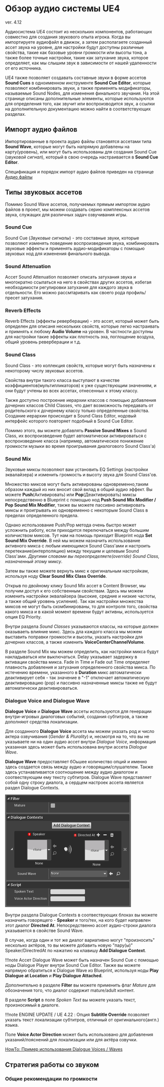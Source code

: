 # Обзор аудио системы UE4
ver. 4.12

Аудиосистема UE4 состоит из нескольких компонентов, работающих совместно для создания звукового опыта игрока. Когда вы импортируете аудиофайл в движок, а затем располагаете созданный ассет звука на уровне, для настройки будут доступны различные свойства, такие как базовые уровни громкости или высоты тона, а также более точные настройки, такие как затухание звука, которое определяет, как мы слышим звук в зависимости от нашей удаленности от его источника.

UE4 также позволяет создавать составные звуки в форме ассетов **Sound Cues** в одноименном инструменте **Sound Cue Editor**, которые позволяют комбинировать звуки, а также применять модификаторы, называемые Sound Nodes, для изменения финального звучания. На этой странице описаны дополнительные элементы, которые используются для определения того, как звучит или воспроизводится звук, а ссылки на дополнительную документацию можно найти в соответствующих разделах.

## Импорт аудио файлов
Импортированные в проекта аудио файлы становятся ассетами типа **Sound Wave**, которые  могут быть напрямую добавлены на карту(уровень), или могут быть использованы для создания Sound Cue (*звуковой сигнал*), который в свою очередь настраивается в **Sound Cue Editor**.

Спецификация и порядок импорт аудио файлов приведен на странице [Аудио файлы](Audio.md)

## Типы звуковых ассетов

Помимо Sound Wave ассетов, получаемых прямым импортом аудио файлов в проект, мы можем создавать серию комплексных ассетов звука, служащих для различных задач озвучивания игры.

### Sound Cue
Sound Cue (*Звуковые сигналы*) - это составные звуки, которые позволяют изменять поведение воспроизведения звука, комбинировать звуковые эффекты и применять аудио-модификаторы с помощью звуковых нод для изменения финального вывода.

### Sound Attenuation
Ассет Sound Attenuation позволяет описать затухания звука и многократно ссылаться на него в свойствах других ассетов, избегая необходимости регулировки затухания для каждого звука в отдельности. Его можно рассмтаривать как своего рода профиль/пресет затухания.

### Reverb Effects
Reverb Effects (эффекты реверберации) - это ассет, который может быть определен для описаня нескольких свойств, которые легко настраивать и примнять к любому **Audio Volume** на уровен. В частности доступны для настройки такие эффекты как плотность эха, поглощение воздуха, общий уровень реверберации и т.д.

### Sound Class
Sound Class - это коллекция свойств, которые могут быть назначены к некоторому числу звуковых ассетов.

Свойства внутри такого класса выступают в качестве коэффициентов(мультипликаторов) к уже существующим значениям, и они будут учтены во всех ассетах, отнесенных к этому классу.

Также доступно построение иерархии классов с помощью добавления дочерних классов Child Classes, что дает возможность  передавать от родительского к дочернему классу только определенные свойства. Создание иерархии происходит в Sound Class Editor, нодовый интерфейс которого повторяет подобный в Sound Cue Editor.

Помимо этого, вы можете добавлять **Passive Sound Mixes** в Sound Class, их воспроизведение будет автоматически активироваться с воспроизведение класса (например, автоматическое понижение громкости музыки во время проигрывания диалогового Sound Class'a)

### Sound Mix

Звуковые миксы позволяют вам установить EQ Settings (настройки эквалайзера) и изменить громкость и высоту звука для Sound Class'ов.

Множество миксов могут быть активированы одновременно,таким образом каждый из них вносит свой вклад в общий аудио эффект. Вы можете **Push**(Активировать) или **Pop**(Деактивировать) миксы непосредственно в Blueprint с помощью нод **Push Sound Mix Modifier / Pop Sound Mix Modifier**, также вы можете пассивно активировать миксы и проигрывать их одновременно с некоторым Sound Class в пределах определенного предела.

Однако использование Push/Pop метода очень быстро может усложнить работу, если приходится перелючаться между большим количиством миксов. Тут нам на помощь приходит Blueprint нода **Set Sound Mix Override**. В ней мы можем назначить использование активного микса с любым имеющимся Sound Class'ами и настроить перетекание(интерполяцию) между текущим и целевым Sound Class'ами. *Другими словами вы переопределяете(override) Sound Class, назначенный этому миксу*.

Затем вы также можете вернуть микс к оригинальным настройкам, используя ноду **Clear Sound Mix Class Override**.

Открыв по двойному клику Sound Mix ассет в Content Browser, мы получим доступ к его собственным свойствам. Здесь мы можем изменить настройки эквалайзера (высокие, средние и низкие частоты, а также общий уровень усиления). Так как настройки множества миксов не могут быть скомбинированы, то для контроля того, свойства какого микса и в какой момент времени будут активны, используется опция EQ Priority.

Внутри раздела *Sound Classes* указываются классы, на которые должен оказываеть влияние микс. Здесь дла каждого класса мы можем выставить поправки громкости и высоты, указать настройки для дочерних классов, а также изменить **VoiceCenterChannelVolume**.

В разделе Sound Mix мы можем определить, как настройки микса будут накладываться или выключаться. Delay указывает задержку в активации свойства микса. Fade in Time и Fade out Time определяет плавность добавления и затухания определенного свойства микса. По истечению времени, указанного в **Duration** микс автоматически деактивирует себя - так значение в "-1" отключает автоматическую деактивировацию (pop) и пассивно назначенные миксы также не будут автоматически деактивироваться.

### Dialogue Voice and Dialogue Wave
**Dialogue Voice** и **Dialogue Wave** ассеты используются для генерации внутри-игровых диалоговых событий, создания субтитров, а также дополняют средства локализации.

Для созданного **Dialogue Voice** ассета мы можем указать род и число  актера озвучивания (*Gender & Plurality*) и, несмотря на то, что вы не указываете ни на один аудио ассет внутри *Dialogue Voice*, информация указанная здесь может быть использована внутри ассета *Dialogue Wave*. 

**Dialogue Wave** предоставляет бОьшее количество опций и именно здесь создается связь между аудио и говорящим/слушателем. Также здесь устанавливается соотношение между аудио диалогом и соотвествующим ему тексту субтитров. Dialogue Wave представляет собой одну строку диалога, а сердцем настроек ассета является раздел Dialogue Contexts.

![](images/dialogueWaveDetails.png)

Внутри раздела Dialogue Contexts в соотвествующих блоках вы можете назначить говорящего - **Speaker** и того/тех, на кого будет направлен этот диалог **Directed At**. Непосредственно ассет аудио-строки диалога указывается в свойстве Sound Wave.

В случае, когда один и тот же диалог вариативно могут "произносить" несколько актёров, то вы можете добавить новую "пару(ы)" Speaker/DirectredAt по нажатию на клавишу **Add Dialogue Context**.

!!!note
    Ассет Dialogue Wave может быть назначен Sound Cue с помощью ноды Dialogue Player внутри Sound Cue Editor. Также вы можете напрямую обратиться к Dialogue Wave из Blueprint, используя ноды **Play Dialogue at Location** и **Play Dialogue Attached**.

Дополнительно в разделе **Filter** вы можете применить флаг *Mature* для обозначения того, что диалог содержит mature/adult контент.

В разделе **Script** в поле *Spoken Text* вы можете указать текст, произносимый в диалоге.

!!!note
    ENGINE UPDATE / UE 4.22 :
    Опция **Subtitle Override** позволяет указать текст локализации субтитров, отличный от оригинального(англ.) языка.

Поле **Voice Actor Direction** может быть использовано для добавления указаний/пояснений для локализации или для актёра озвучки.

[HowTo: Пример использования Dialogue Voices / Waves](https://docs.unrealengine.com/en-US/Engine/Audio/Dialogue)


## Стратегия работы со звуком

### Общие рекомендации по громкости
